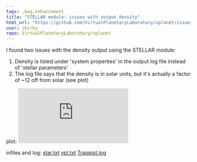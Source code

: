 ```yaml
---
tags: ,bug,enhancement
title: "STELLAR module: issues with output density"
html_url: "https://github.com/VirtualPlanetaryLaboratory/vplanet/issues/133"
user: jbirky
repo: VirtualPlanetaryLaboratory/vplanet
---
```


I found two issues with the density output using the STELLAR module:

1. Density is listed under 'system properties' in the output log file instead of 'stellar parameters'
2. The log file says that the density is in solar units, but it's actually a factor of ~12 off from solar (see plot)

plot:
![density_evol.pdf](https://github.com/VirtualPlanetaryLaboratory/vplanet/files/5974581/density_evol.pdf)

infiles and log:
[star.txt](https://github.com/VirtualPlanetaryLaboratory/vplanet/files/5974587/star.txt)
[vpl.txt](https://github.com/VirtualPlanetaryLaboratory/vplanet/files/5974589/vpl.txt)
[Trappist.log](https://github.com/VirtualPlanetaryLaboratory/vplanet/files/5974593/Trappist.log)

